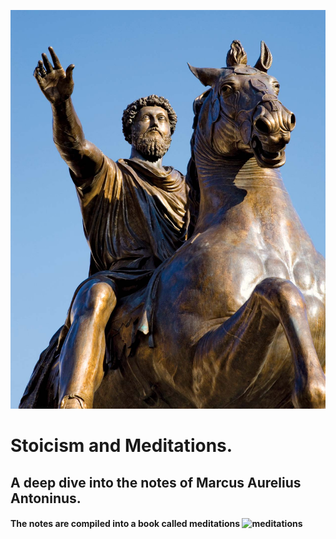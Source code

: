 ![Marcus Antoninus on a horse](/assets/img/marcus.jpg)
# Stoicism and Meditations.
## A deep dive into the notes of Marcus Aurelius Antoninus.

#### The notes are compiled into a book called meditations ![meditations](https://www.goodreads.com/book/show/30659.Meditations)

